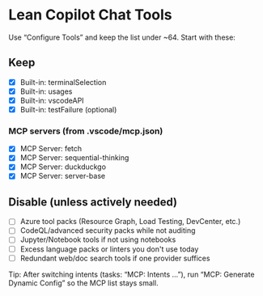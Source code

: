 # Lean Copilot Chat Tools

Use “Configure Tools” and keep the list under ~64. Start with these:

## Keep

- [x] Built-in: terminalSelection
- [x] Built-in: usages
- [x] Built-in: vscodeAPI
- [x] Built-in: testFailure (optional)

### MCP servers (from .vscode/mcp.json)

- [x] MCP Server: fetch
- [x] MCP Server: sequential-thinking
- [x] MCP Server: duckduckgo
- [x] MCP Server: server-base

## Disable (unless actively needed)

- [ ] Azure tool packs (Resource Graph, Load Testing, DevCenter, etc.)
- [ ] CodeQL/advanced security packs while not auditing
- [ ] Jupyter/Notebook tools if not using notebooks
- [ ] Excess language packs or linters you don't use today
- [ ] Redundant web/doc search tools if one provider suffices

Tip: After switching intents (tasks: “MCP: Intents …”), run “MCP: Generate Dynamic Config” so the MCP list stays small.
